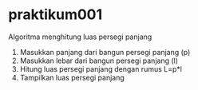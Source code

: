 # praktikum001

Algoritma menghitung luas persegi panjang
1. Masukkan panjang dari bangun persegi panjang (p)
2. Masukkan lebar dari bangun persegi panjang (l)
3. Hitung luas persegi panjang dengan rumus L=p*l
4. Tampilkan luas persegi panjang